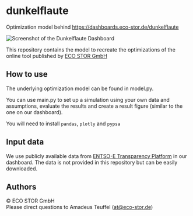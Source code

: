 # dunkelflaute
Optimization model behind https://dashboards.eco-stor.de/dunkelflaute  

![Screenshot of the Dunkelflaute Dashboard](.github\images\dunkelflaute_dashboard_screenshot.png)




This repository contains the model to recreate the optimizations of the online tool published by [ECO STOR GmbH](https://eco-stor.de)

## How to use
The underlying optimization model can be found in model.py.  

You can use main.py to set up a simulation using your own data and assumptions, evaluate the results and create a result figure (similar to the one on our dashboard).

You will need to install `pandas`, `plotly` and `pypsa`

## Input data
We use publicly available data from [ENTSO-E Transparency Platform](https://transparency.entsoe.eu/) in our dashboard. The data is not provided in this repository but can be easily downloaded.

## Authors
&copy; ECO STOR GmbH  
Please direct questions to Amadeus Teuffel (at@eco-stor.de)
